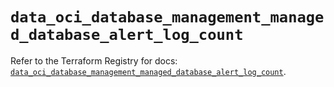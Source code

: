 # `data_oci_database_management_managed_database_alert_log_count`

Refer to the Terraform Registry for docs: [`data_oci_database_management_managed_database_alert_log_count`](https://registry.terraform.io/providers/oracle/oci/6.18.0/docs/data-sources/database_management_managed_database_alert_log_count).
